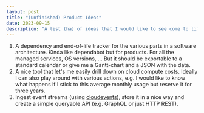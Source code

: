 ```yaml
---
layout: post
title: "(Unfinished) Product Ideas"
date: 2023-09-15
description: "A list (ha) of ideas that I would like to see come to life."
---
```


1. A dependency and end-of-life tracker for the various parts in a software architecture. Kinda like
   dependabot but for products. For all the managed services, OS versions, ... But it should be
   exportable to a standard calendar or give me a Gantt-chart and a JSON with the data.
2. A nice tool that let's me easily drill down on cloud compute costs. Ideally I can also play
   around with various actions, e.g. I would like to know what happens if I stick to this average
   monthly usage but reserve it for three years.
3. Ingest event streams (using [cloudevents](https://cloudevents.io/)), store it in a nice way and
   create a simple queryable API (e.g. GraphQL or just HTTP REST).
